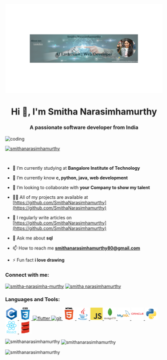 ![logo](https://github.com/SmithaNarasimhamurthy/SmithaNarasimhamurthy/blob/main/AI%20Enthusiast%20%20Web%20Developer.png)
<h1 align="center">Hi 👋, I'm Smitha Narasimhamurthy</h1>
<h3 align="center">A passionate software developer from India</h3>

<image align="center" alt="coding" width="900" src= "https://www.codium.ai/wp-content/uploads/2023/10/how-does-code-integrity-work.gif">

<p align="left"> <a href="https://github.com/ryo-ma/github-profile-trophy"><img src="https://github-profile-trophy.vercel.app/?username=smithanarasimhamurthy" alt="smithanarasimhamurthy" /></a> </p>

<p align="left"> <a href="https://twitter.com/" target="blank"><img src="https://img.shields.io/twitter/follow/?logo=twitter&style=for-the-badge" alt="" /></a> </p>

- 🔭 I’m currently studying at **Bangalore Institute of Technology**

- 🌱 I’m currently know **c, python, java, web development**

- 👯 I’m looking to collaborate with **your Company to show my talent**

- 👨‍💻 All of my projects are available at [https://github.com/SmithaNarasimhamurthy](https://github.com/SmithaNarasimhamurthy)

- 📝 I regularly write articles on [https://github.com/SmithaNarasimhamurthy](https://github.com/SmithaNarasimhamurthy)

- 💬 Ask me about **sql**

- 📫 How to reach me **smithanarasimhamurthy80@gmail.com**

- ⚡ Fun fact **i love drawing**

<h3 align="left">Connect with me:</h3>
<p align="left">
<a href="https://linkedin.com/in/smitha-narasimha-murthy" target="blank"><img align="center" src="https://raw.githubusercontent.com/rahuldkjain/github-profile-readme-generator/master/src/images/icons/Social/linked-in-alt.svg" alt="smitha-narasimha-murthy" height="30" width="40" /></a>
<a href="https://www.leetcode.com/smitha narasimhamurthy" target="blank"><img align="center" src="https://raw.githubusercontent.com/rahuldkjain/github-profile-readme-generator/master/src/images/icons/Social/leet-code.svg" alt="smitha narasimhamurthy" height="30" width="40" /></a>
</p>

<h3 align="left">Languages and Tools:</h3>
<p align="left"> <a href="https://www.cprogramming.com/" target="_blank" rel="noreferrer"> <img src="https://raw.githubusercontent.com/devicons/devicon/master/icons/c/c-original.svg" alt="c" width="40" height="40"/> </a> <a href="https://www.w3schools.com/css/" target="_blank" rel="noreferrer"> <img src="https://raw.githubusercontent.com/devicons/devicon/master/icons/css3/css3-original-wordmark.svg" alt="css3" width="40" height="40"/> </a> <a href="https://flutter.dev" target="_blank" rel="noreferrer"> <img src="https://www.vectorlogo.zone/logos/flutterio/flutterio-icon.svg" alt="flutter" width="40" height="40"/> </a> <a href="https://git-scm.com/" target="_blank" rel="noreferrer"> <img src="https://www.vectorlogo.zone/logos/git-scm/git-scm-icon.svg" alt="git" width="40" height="40"/> </a> <a href="https://www.w3.org/html/" target="_blank" rel="noreferrer"> <img src="https://raw.githubusercontent.com/devicons/devicon/master/icons/html5/html5-original-wordmark.svg" alt="html5" width="40" height="40"/> </a> <a href="https://www.java.com" target="_blank" rel="noreferrer"> <img src="https://raw.githubusercontent.com/devicons/devicon/master/icons/java/java-original.svg" alt="java" width="40" height="40"/> </a> <a href="https://developer.mozilla.org/en-US/docs/Web/JavaScript" target="_blank" rel="noreferrer"> <img src="https://raw.githubusercontent.com/devicons/devicon/master/icons/javascript/javascript-original.svg" alt="javascript" width="40" height="40"/> </a> <a href="https://www.mongodb.com/" target="_blank" rel="noreferrer"> <img src="https://raw.githubusercontent.com/devicons/devicon/master/icons/mongodb/mongodb-original-wordmark.svg" alt="mongodb" width="40" height="40"/> </a> <a href="https://www.mysql.com/" target="_blank" rel="noreferrer"> <img src="https://raw.githubusercontent.com/devicons/devicon/master/icons/mysql/mysql-original-wordmark.svg" alt="mysql" width="40" height="40"/> </a> <a href="https://www.oracle.com/" target="_blank" rel="noreferrer"> <img src="https://raw.githubusercontent.com/devicons/devicon/master/icons/oracle/oracle-original.svg" alt="oracle" width="40" height="40"/> </a> <a href="https://www.python.org" target="_blank" rel="noreferrer"> <img src="https://raw.githubusercontent.com/devicons/devicon/master/icons/python/python-original.svg" alt="python" width="40" height="40"/> </a> <a href="https://reactjs.org/" target="_blank" rel="noreferrer"> <img src="https://raw.githubusercontent.com/devicons/devicon/master/icons/react/react-original-wordmark.svg" alt="react" width="40" height="40"/> </a> <a href="https://www.scala-lang.org" target="_blank" rel="noreferrer"> <img src="https://raw.githubusercontent.com/devicons/devicon/master/icons/scala/scala-original.svg" alt="scala" width="40" height="40"/> </a> </p>

<p><img align="left" src="https://github-readme-stats.vercel.app/api/top-langs?username=smithanarasimhamurthy&show_icons=true&locale=en&layout=compact" alt="smithanarasimhamurthy" /></p>

<p>&nbsp;<img align="center" src="https://github-readme-stats.vercel.app/api?username=smithanarasimhamurthy&show_icons=true&locale=en" alt="smithanarasimhamurthy" /></p>

<p><img align="center" src="https://github-readme-streak-stats.herokuapp.com/?user=smithanarasimhamurthy&" alt="smithanarasimhamurthy" /></p>
